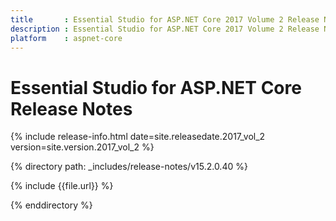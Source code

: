 ```yaml
---
title 		: Essential Studio for ASP.NET Core 2017 Volume 2 Release Notes
description : Essential Studio for ASP.NET Core 2017 Volume 2 Release Notes
platform 	: aspnet-core
---
```


# Essential Studio for ASP.NET Core Release Notes

{% include release-info.html date=site.releasedate.2017_vol_2 version=site.version.2017_vol_2 %} 

{% directory path: _includes/release-notes/v15.2.0.40 %}

{% include {{file.url}} %}

{% enddirectory %}